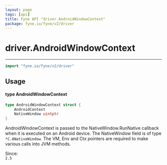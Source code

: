 ```yaml
---
layout: page
tags: [api]
title: Fyne API "driver.AndroidWindowContext"
package: fyne.io/fyne/v2/driver
---
```


# driver.AndroidWindowContext
---
```go
import "fyne.io/fyne/v2/driver"
```

## Usage

#### type AndroidWindowContext

```go
type AndroidWindowContext struct {
	AndroidContext
	NativeWindow uintptr
}
```

AndroidWindowContext is passed to the NativeWindow.RunNative callback when it is executed on an Android device. The NativeWindow field is of type `*C.ANativeWindow`. The VM, Env and Ctx pointers are required to make various calls into JVM methods.


<div class="since">Since: <code>
2.5</code></div>

